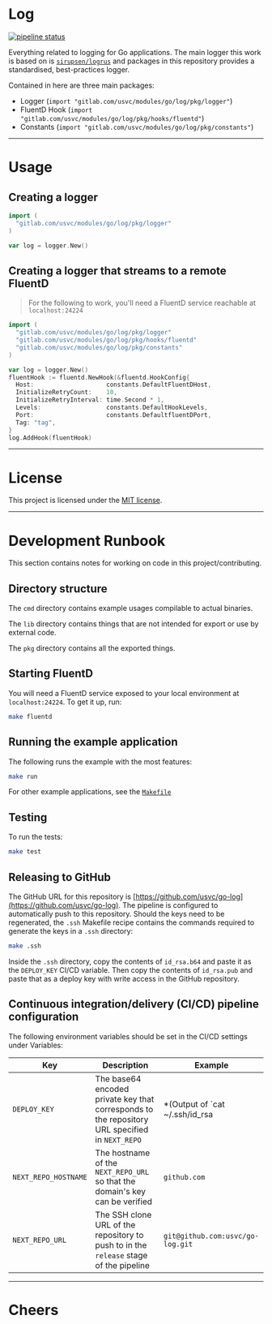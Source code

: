 # Log

[![pipeline status](https://gitlab.com/usvc/modules/go/log/badges/master/pipeline.svg)](https://gitlab.com/usvc/modules/go/log/commits/master)

Everything related to logging for Go applications. The main logger this work is based on is [`sirupsen/logrus`](https://github.com/sirupsen/logrus) and packages in this repository provides a standardised, best-practices logger.

Contained in here are three main packages:

- Logger (`import "gitlab.com/usvc/modules/go/log/pkg/logger"`)
- FluentD Hook (`import "gitlab.com/usvc/modules/go/log/pkg/hooks/fluentd"`)
- Constants (`import "gitlab.com/usvc/modules/go/log/pkg/constants"`)

- - -

# Usage


## Creating a logger

```go
import (
  "gitlab.com/usvc/modules/go/log/pkg/logger"
)

var log = logger.New()
```


## Creating a logger that streams to a remote FluentD 

> For the following to work, you'll need a FluentD service reachable
> at `localhost:24224`

```go
import (
  "gitlab.com/usvc/modules/go/log/pkg/logger"
  "gitlab.com/usvc/modules/go/log/pkg/hooks/fluentd"
  "gitlab.com/usvc/modules/go/log/pkg/constants"
)

var log = logger.New()
fluentHook := fluentd.NewHook(&fluentd.HookConfig{
  Host:                    constants.DefaultFluentDHost,
  InitializeRetryCount:    10,
  InitializeRetryInterval: time.Second * 1,
  Levels:                  constants.DefaultHookLevels,
  Port:                    constants.DefaultfluentDPort,
  Tag: "tag",
}
log.AddHook(fluentHook)
```

- - -

# License

This project is licensed under the [MIT license](./LICENSE).

- - -

# Development Runbook

This section contains notes for working on code in this project/contributing.


## Directory structure

The `cmd` directory contains example usages compilable to actual binaries.

The `lib` directory contains things that are not intended for export or use by external code.

The `pkg` directory contains all the exported things.


## Starting FluentD

You will need a FluentD service exposed to your local environment at `localhost:24224`. To get it up, run:

```sh
make fluentd
```


## Running the example application

The following runs the example with the most features:

```sh
make run
```

For other example applications, see the [`Makefile`](./Makefile)


## Testing

To run the tests:

```sh
make test
```


## Releasing to GitHub

The GitHub URL for this repository is [https://github.com/usvc/go-log](https://github.com/usvc/go-log). The pipeline is configured to automatically push to this repository. Should the keys need to be regenerated, the `.ssh` Makefile recipe contains the commands required to generate the keys in a `.ssh` directory:

```sh
make .ssh
```

Inside the `.ssh` directory, copy the contents of `id_rsa.b64` and paste it as the `DEPLOY_KEY` CI/CD variable. Then copy the contents of `id_rsa.pub` and paste that as a deploy key with write access in the GitHub repository.


## Continuous integration/delivery (CI/CD) pipeline configuration

The following environment variables should be set in the CI/CD settings under Variables:

| Key | Description | Example |
| --- | --- | --- |
| `DEPLOY_KEY` | The base64 encoded private key that corresponds to the repository URL specified in `NEXT_REPO` | *(Output of `cat ~/.ssh/id_rsa | base64 -w 0`)* |
| `NEXT_REPO_HOSTNAME` | The hostname of the `NEXT_REPO_URL` so that the domain's key can be verified | `github.com` |
| `NEXT_REPO_URL` | The SSH clone URL of the repository to push to in the `release` stage of the pipeline | `git@github.com:usvc/go-log.git` |

- - -

# Cheers
